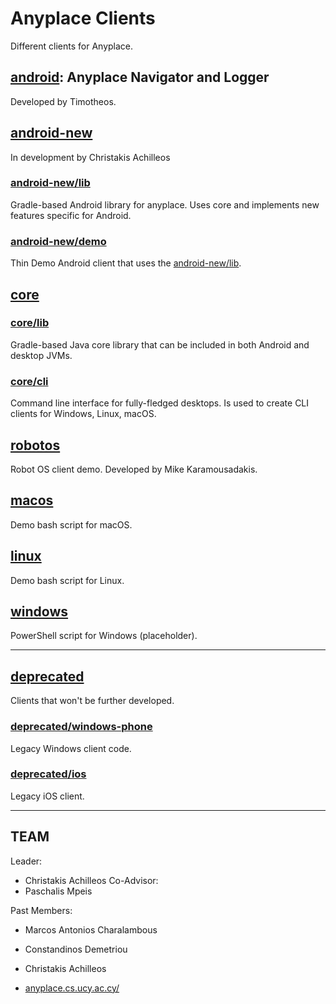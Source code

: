 Anyplace Clients
================
Different clients for Anyplace.

## [android](android): Anyplace Navigator and Logger
Developed by Timotheos.

## [android-new](android-new)
In development by Christakis Achilleos

### [android-new/lib](android-new/lib)
Gradle-based Android library for anyplace.
Uses core and implements new features specific for Android.

### [android-new/demo](android-new/demo)
Thin Demo Android client that uses the [android-new/lib](android-new/lib).

## [core](core)
### [core/lib](core/lib)
Gradle-based Java core library that can be included in both Android and desktop JVMs.

### [core/cli](core/cli)
Command line interface for fully-fledged desktops.
Is used to create CLI clients for Windows, Linux, macOS.

## [robotos](robotos)
Robot OS client demo.
Developed by Mike Karamousadakis.

## [macos](macos)
Demo bash script for macOS.

## [linux](linux)
Demo bash script for Linux.

## [windows](windows)
PowerShell script for Windows (placeholder).

---
## [deprecated](deprecated)
Clients that won't be further developed.

### [deprecated/windows-phone](deprecated/windows-phone)
Legacy Windows client code.

### [deprecated/ios](deprecated/ios)
Legacy iOS client.


---
TEAM
---

Leader:
- Christakis Achilleos
Co-Advisor:
- Paschalis Mpeis

Past Members:
* Marcos Antonios Charalambous
* Constandinos Demetriou
* Christakis Achilleos

* [anyplace.cs.ucy.ac.cy/](https://anyplace.cs.ucy.ac.cy/#team)

